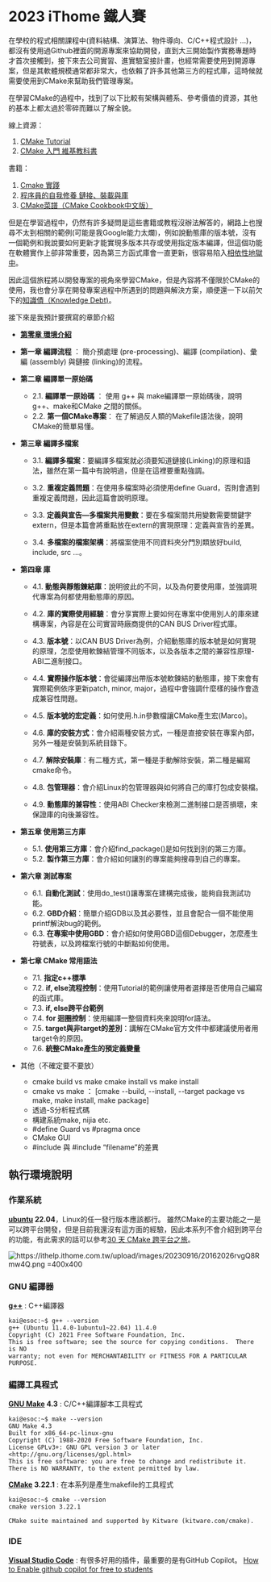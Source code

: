 # 2023 iThome 鐵人賽
在學校的程式相關課程中(資料結構、演算法、物件導向、C/C++程式設計 ...)，都沒有使用過Github裡面的開源專案來協助開發，直到大三開始製作實務專題時才首次接觸到，接下來去公司實習、進實驗室接計畫，也經常需要使用到開源專案，但是其軟體規模通常都非常大，也依賴了許多其他第三方的程式庫，這時候就需要使用到CMake來幫助我們管理專案。

在學習CMake的過程中，找到了以下比較有架構與體系、參考價值的資源，其他的基本上都太過於零碎而難以了解全貌。

線上資源：
1. [CMake Tutorial](https://cmake.org/cmake/help/latest/guide/tutorial/index.html)
2. [CMake 入門 維基教科書](https://zh.wikibooks.org/wiki/CMake_%E5%85%A5%E9%96%80)

書籍：
1. [Cmake 實踐](http://file.ncnynl.com/ros/CMake%20Practice.pdf)
2. [程序員的自我修養 鏈接、裝載與庫](https://www.books.com.tw/products/CN10136992)
3. [CMake菜譜（CMake Cookbook中文版）](https://www.bookstack.cn/books/CMake-Cookbook)

但是在學習過程中，仍然有許多疑問是這些書籍或教程沒辦法解答的，網路上也搜尋不太到相關的範例(可能是我Google能力太爛)，例如說動態庫的版本號，沒有一個範例和我說要如何更新才能實現多版本共存或使用指定版本編譯，但這個功能在軟體實作上卻非常重要，因為第三方函式庫會一直更新，很容易陷入[相依性地獄中](https://zh.wikipedia.org/zh-tw/%E7%9B%B8%E4%BE%9D%E6%80%A7%E5%9C%B0%E7%8B%B1)。

因此這個旅程將以開發專案的視角來學習CMake，但是內容將不僅限於CMake的使用，我也會分享在開發專案過程中所遇到的問題與解決方案，順便還一下以前欠下的[知識債（Knowledge Debt)](https://medium.com/10x-curiosity/knowledge-debt-356da17818e2)。

接下來是我預計要撰寫的章節介紹
-  [**第零章 環境介紹**](https://ithelp.ithome.com.tw/articles/10319560)
-  **第一章 編譯流程** ： 簡介預處理 (pre-processing)、編譯 (compilation)、彙編 (assembly) 與鏈接 (linking)的流程。
    
-  **第二章 編譯單一原始碼**
    - 2.1. **編譯單一原始碼** ： 使用 g++ 與 make編譯單一原始碼後，說明g++、make和CMake 之間的關係。
    - 2.2. **第一個CMake專案**： 在了解過反人類的Makefile語法後，說明CMake的簡單易懂。
    
- **第三章 編譯多檔案**
    - 3.1. **編譯多檔案**：要編譯多檔案就必須要知道鏈接(Linking)的原理和語法，雖然在第一篇中有說明過，但是在這裡要重點強調。

    - 3.2. **重複定義問題**：在使用多檔案時必須使用define Guard，否則會遇到重複定義問題，因此這篇會說明原理。

    - 3.3. **定義與宣告—多檔案共用變數**：要在多檔案間共用變數需要關鍵字extern，但是本篇會將重點放在extern的實現原理：定義與宣告的差異。

    - 3.4. **多檔案的檔案架構**：將檔案使用不同資料夾分門別類放好build, include, src ...。

- **第四章 庫**
    - 4.1. **動態與靜態鍊結庫**：說明彼此的不同，以及為何要使用庫，並強調現代專案為何都使用動態庫的原因。
    
    - 4.2. **庫的實際使用經驗**：會分享實際上要如何在專案中使用別人的庫來建構專案，內容是在公司實習時廠商提供的CAN BUS Driver程式庫。

    - 4.3. **版本號**：以CAN BUS Driver為例，介紹動態庫的版本號是如何實現的原理，怎麼使用軟鍊結管理不同版本，以及各版本之間的兼容性原理-ABI二進制接口。
    
    - 4.4. **實際操作版本號**：會從編譯出帶版本號軟鍊結的動態庫，接下來會有實際範例依序更新patch, minor, major，過程中會強調什麼樣的操作會造成兼容性問題。
    - 4.5. **版本號的宏定義**：如何使用.h.in參數檔讓CMake產生宏(Marco)。
    - 4.6. **庫的安裝方式**：會介紹兩種安裝方式，一種是直接安裝在專案內部，另外一種是安裝到系統目錄下。
    
    - 4.7. **解除安裝庫**：有二種方式，第一種是手動解除安裝，第二種是編寫cmake命令。
    
    - 4.8. **包管理器**：會介紹Linux的包管理器與如何將自己的庫打包成安裝檔。
    
    - 4.9. **動態庫的兼容性**：使用ABI Checker來檢測二進制接口是否損壞，來保證庫的向後兼容性。
- **第五章 使用第三方庫**
    - 5.1. **使用第三方庫**：會介紹find_package()是如何找到別的第三方庫。
    - 5.2. **製作第三方庫**：會介紹如何讓別的專案能夠搜尋到自己的專案。
- **第六章 測試專案**
    - 6.1. **自動化測試**：使用do_test()讓專案在建構完成後，能夠自我測試功能。
    - 6.2. **GBD介紹**：簡單介紹GDB以及其必要性，並且會配合一個不能使用printf解決bug的範例。
    - 6.3. **在專案中使用GBD**：會介紹如何使用GBD這個Debugger，怎麼產生符號表，以及跨檔案行號的中斷點如何使用。
- **第七章 CMake 常用語法**
    - 7.1. **指定c++標準**
    - 7.2. **if, else流程控制**：使用Tutorial的範例讓使用者選擇是否使用自己編寫的函式庫。
    - 7.3. **if, else跨平台範例**
    - 7.4. **for 迴圈控制**：使用編譯一整個資料夾來說明for語法。
    - 7.5. **target與非target的差別**：講解在CMake官方文件中都建議使用者用target令的原因。
    - 7.6. **統整CMake產生的預定義變量**
- 其他（不確定要不要放）
    - cmake build vs make cmake install vs make install
    - cmake vs make ： [cmake --build, --install, --target package vs make, make install, make package]
    - 透過-S分析程式碼
    - 構建系統make, nijia etc.
    - #define Guard vs #pragma once
    - CMake GUI
    - #include <filename> 與 #include “filename”的差異

## 執行環境說明
### 作業系統
**[ubuntu](https://ubuntu.com/) 22.04**，Linux的任一發行版本應該都行。
雖然CMake的主要功能之一是可以跨平台開發，但是目前我還沒有這方面的經驗，因此本系列不會介紹到跨平台的功能，有此需求的話可以參考[30 天 CMake 跨平台之旅](https://ithelp.ithome.com.tw/m/users/20161950/ironman/6278)。

![https://ithelp.ithome.com.tw/upload/images/20230916/20162026rvgQ8Rmw4Q.png =400x400](https://ithelp.ithome.com.tw/upload/images/20230916/20162026rvgQ8Rmw4Q.png)


### GNU 編譯器

**[g++](https://shengyu7697.github.io/ubuntu-gcc/)** : C++編譯器
```
kai@esoc:~$ g++ --version
g++ (Ubuntu 11.4.0-1ubuntu1~22.04) 11.4.0
Copyright (C) 2021 Free Software Foundation, Inc.
This is free software; see the source for copying conditions.  There is NO
warranty; not even for MERCHANTABILITY or FITNESS FOR A PARTICULAR PURPOSE.
```
### 編譯工具程式
**[GNU Make](https://www.cyberithub.com/how-to-install-make-command-on-ubuntu-20-04-lts-focal-fossa/) 4.3** : C/C++編譯腳本工具程式
```
kai@esoc:~$ make --version
GNU Make 4.3
Built for x86_64-pc-linux-gnu
Copyright (C) 1988-2020 Free Software Foundation, Inc.
License GPLv3+: GNU GPL version 3 or later <http://gnu.org/licenses/gpl.html>
This is free software: you are free to change and redistribute it.
There is NO WARRANTY, to the extent permitted by law.
```
**[CMake](https://www.cyberithub.com/how-to-install-cmake-on-ubuntu-20-04-lts-focal-fossa/) 3.22.1** : 在本系列是產生makefile的工具程式
```
kai@esoc:~$ cmake --version
cmake version 3.22.1

CMake suite maintained and supported by Kitware (kitware.com/cmake).

```
### IDE
**[Visual Studio Code](https://code.visualstudio.com/download)** : 有很多好用的插件，最重要的是有GitHub Copilot。
[How to Enable github copilot for free to students](https://dev.to/twizelissa/how-to-enable-github-copilot-for-free-as-student-4kal)
